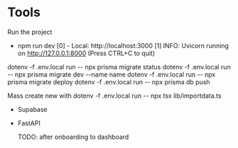 # Tools 
Run the project 
- npm run dev
[0]   - Local:        http://localhost:3000
[1] INFO:     Uvicorn running on http://127.0.0.1:8000 (Press CTRL+C to quit)



<!-- - Prisma
  - run to sync with supabase, if you uodate the database
  - 1. dotenv -f .env.local run -- npx prisma migrate dev --name n  # add new change
  - 2. dotenv -f .env.local run -- npx prisma generate         # Generate Prisma Client
  - 3. dotenv -f .env.local run -- npx prisma db push         # Push the schema to the database
  - 4. dotenv -f .env.local run -- npx prisma studio
  - https://supabase.com/partners/integrations/prisma
  - Mass create new with
    - dotenv -f .env.local run -- npx tsx lib/importdata.ts -->


dotenv -f .env.local run -- npx prisma migrate status
dotenv -f .env.local run -- npx prisma migrate dev --name name
dotenv -f .env.local run -- npx prisma migrate deploy
dotenv -f .env.local run -- npx prisma db push 

Mass create new with
dotenv -f .env.local run -- npx tsx lib/importdata.ts 

- Supabase

- FastAPI
  

  TODO: after onboarding to dashboard